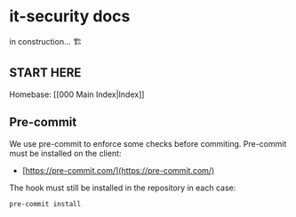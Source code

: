 # it-security docs

in construction... 🏗️

## START HERE

Homebase: [[000 Main Index|Index]]

## Pre-commit

We use pre-commit to enforce some checks before commiting. Pre-commit must be installed on the client:

* [https://pre-commit.com/](https://pre-commit.com/)

The hook must still be installed in the repository in each case:

```bash 
pre-commit install
```
